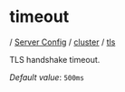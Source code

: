 # timeout

/ [Server Config](../../../README.md) / [cluster](../../README.md) / [tls](../README.md) 

TLS handshake timeout.

*Default value*: `500ms`
